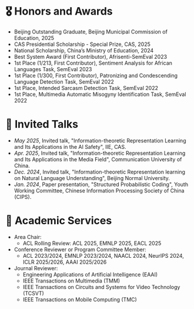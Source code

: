 # 🎖 Honors and Awards
- Beijing Outstanding Graduate, Beijing Municipal Commission of Education, 2025
- CAS Presidential Scholarship - Special Prize, CAS, 2025
- National Scholarship, China’s Ministry of Education, 2024
- Best System Award (First Contributor), Afrisenti-SemEval 2023
- 1st Place (1/213, First Contributor), Sentiment Analysis for African Languages Task, SemEval 2023
- 1st Place (1/300, First Contributor), Patronizing and Condescending Language Detection Task, SemEval 2022
- 1st Place, Intended Sarcasm Detection Task, SemEval 2022
- 1st Place, Multimedia Automatic Misogyny Identification Task, SemEval 2022


# 💬 Invited Talks
- *May 2025*, Invited talk, "Information-theoretic Representation Learning and Its Applications in the AI Safety", IIE, CAS.
- *Apr. 2025*, Invited talk, "Information-theoretic Representation Learning and Its Applications in the Media Field", Communication University of China.
- *Dec. 2024*, Invited talk, "Information-theoretic Representation learning on Natural Language Understanding", Beijing Normal University.
- *Jan. 2024*, Paper presentation, "Structured Probabilistic Coding", Youth Working Committee, Chinese Information Processing Society of China (CIPS).

# 📝 Academic Services

- Area Chair:
    - ACL Rolling Review: ACL 2025, EMNLP 2025, EACL 2025
- Conference Reviewer or Program Committee Member:
    - ACL 2023/2024, EMNLP 2023/2024, NAACL 2024, NeurIPS 2024, ICLR 2025/2026, AAAI 2025/2026
- Journal Reviewer:
    - Engineering Applications of Artificial Intelligence (EAAI)
    - IEEE Transactions on Multimedia (TMM)
    - IEEE Transactions on Circuits and Systems for Video Technology (TCSVT)
    - IEEE Transactions on Mobile Computing (TMC)
    
